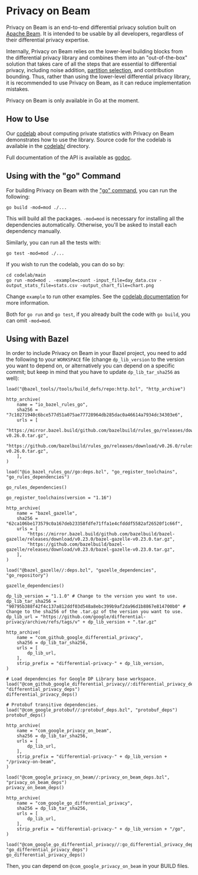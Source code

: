 # Privacy on Beam

Privacy on Beam is an end-to-end differential privacy solution built on
[Apache Beam](https://beam.apache.org/documentation/).
It is intended to be usable by all developers, regardless of their differential
privacy expertise.

Internally, Privacy on Beam relies on the lower-level building blocks from the
differential privacy library and combines them into an "out-of-the-box" solution
that takes care of all the steps that are essential to differential privacy,
including noise addition, [partition selection](https://arxiv.org/abs/2006.03684),
and contribution bounding. Thus, rather than using the lower-level differential
privacy library, it is recommended to use Privacy on Beam, as it can reduce
implementation mistakes.

Privacy on Beam is only available in Go at the moment.

## How to Use

Our [codelab](https://codelabs.developers.google.com/codelabs/privacy-on-beam/)
about computing private statistics with Privacy on Beam
demonstrates how to use the library. Source code for the codelab is available in
the [codelab/](codelab)
directory.

Full documentation of the API is available as [godoc](https://godoc.org/github.com/google/differential-privacy/privacy-on-beam/pbeam).

## Using with the "go" Command

For building Privacy on Beam with the ["go" command](https://golang.org/cmd/go/),
you can run the following:
```shell
go build -mod=mod ./...
```
This will build all the packages. `-mod=mod` is necessary for installing all the
dependencies automatically. Otherwise, you'll be asked to install each
dependency manually.

Similarly, you can run all the tests with:
```shell
go test -mod=mod ./...
```

If you wish to run the codelab, you can do so by:
```shell
cd codelab/main
go run -mod=mod . -example=count -input_file=day_data.csv -output_stats_file=stats.csv -output_chart_file=chart.png
```

Change `example` to run other examples. See the
[codelab documentation](https://codelabs.developers.google.com/codelabs/privacy-on-beam/)
for more information.

Both for `go run` and `go test`, if you already built the code with `go build`,
you can omit `-mod=mod`.

## Using with Bazel

In order to include Privacy on Beam in your Bazel project, you need to add the
following to your `WORKSPACE` file (change `dp_lib_version` to the version you
want to depend on, or alternatively you can depend on a specific commit; but
keep in mind that you have to update `dp_lib_tar_sha256` as well):

```
load("@bazel_tools//tools/build_defs/repo:http.bzl", "http_archive")

http_archive(
    name = "io_bazel_rules_go",
    sha256 = "7c10271940c6bce577d51a075ae77728964db285dac0a46614a7934dc34303e6",
    urls = [
        "https://mirror.bazel.build/github.com/bazelbuild/rules_go/releases/download/v0.26.0/rules_go-v0.26.0.tar.gz",
        "https://github.com/bazelbuild/rules_go/releases/download/v0.26.0/rules_go-v0.26.0.tar.gz",
    ],
)

load("@io_bazel_rules_go//go:deps.bzl", "go_register_toolchains", "go_rules_dependencies")

go_rules_dependencies()

go_register_toolchains(version = "1.16")

http_archive(
    name = "bazel_gazelle",
    sha256 = "62ca106be173579c0a167deb23358fdfe71ffa1e4cfdddf5582af26520f1c66f",
    urls = [
        "https://mirror.bazel.build/github.com/bazelbuild/bazel-gazelle/releases/download/v0.23.0/bazel-gazelle-v0.23.0.tar.gz",
        "https://github.com/bazelbuild/bazel-gazelle/releases/download/v0.23.0/bazel-gazelle-v0.23.0.tar.gz",
    ],
)

load("@bazel_gazelle//:deps.bzl", "gazelle_dependencies", "go_repository")

gazelle_dependencies()

dp_lib_version = "1.1.0" # Change to the version you want to use.
dp_lib_tar_sha256 = "90795b388f42f4c137a812ddf03d548a8ebc399b9af2da96d1b8867e814700b0" # Change to the sha256 of the .tar.gz of the version you want to use.
dp_lib_url = "https://github.com/google/differential-privacy/archive/refs/tags/v" + dp_lib_version + ".tar.gz"

http_archive(
    name = "com_github_google_differential_privacy",
    sha256 = dp_lib_tar_sha256,
    urls = [
        dp_lib_url,
    ],
    strip_prefix = "differential-privacy-" + dp_lib_version,
)

# Load dependencies for Google DP Library base workspace.
load("@com_github_google_differential_privacy//:differential_privacy_deps.bzl", "differential_privacy_deps")
differential_privacy_deps()

# Protobuf transitive dependencies.
load("@com_google_protobuf//:protobuf_deps.bzl", "protobuf_deps")
protobuf_deps()

http_archive(
    name = "com_google_privacy_on_beam",
    sha256 = dp_lib_tar_sha256,
    urls = [
        dp_lib_url,
    ],
    strip_prefix = "differential-privacy-" + dp_lib_version + "/privacy-on-beam",
)

load("@com_google_privacy_on_beam//:privacy_on_beam_deps.bzl", "privacy_on_beam_deps")
privacy_on_beam_deps()

http_archive(
    name = "com_google_go_differential_privacy",
    sha256 = dp_lib_tar_sha256,
    urls = [
        dp_lib_url,
    ],
    strip_prefix = "differential-privacy-" + dp_lib_version + "/go",
)

load("@com_google_go_differential_privacy//:go_differential_privacy_deps.bzl", "go_differential_privacy_deps")
go_differential_privacy_deps()
```

Then, you can depend on `@com_google_privacy_on_beam` in your BUILD files.
